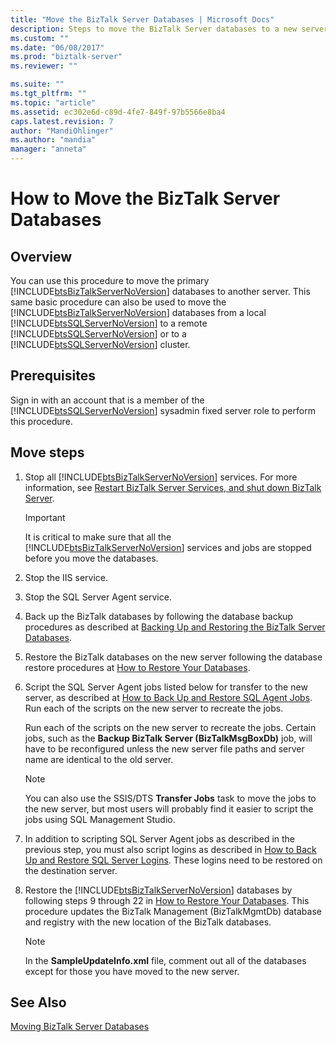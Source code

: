 ```yaml
---
title: "Move the BizTalk Server Databases | Microsoft Docs"
description: Steps to move the BizTalk Server databases to a new server, including stopping services and using SQL Server Agent jobs
ms.custom: ""
ms.date: "06/08/2017"
ms.prod: "biztalk-server"
ms.reviewer: ""

ms.suite: ""
ms.tgt_pltfrm: ""
ms.topic: "article"
ms.assetid: ec302e6d-c89d-4fe7-849f-97b5566e8ba4
caps.latest.revision: 7
author: "MandiOhlinger"
ms.author: "mandia"
manager: "anneta"
---
```

# How to Move the BizTalk Server Databases

## Overview
You can use this procedure to move the primary [!INCLUDE[btsBizTalkServerNoVersion](../includes/btsbiztalkservernoversion-md.md)] databases to another server. This same basic procedure can also be used to move the [!INCLUDE[btsBizTalkServerNoVersion](../includes/btsbiztalkservernoversion-md.md)] databases from a local [!INCLUDE[btsSQLServerNoVersion](../includes/btssqlservernoversion-md.md)] to a remote [!INCLUDE[btsSQLServerNoVersion](../includes/btssqlservernoversion-md.md)] or to a [!INCLUDE[btsSQLServerNoVersion](../includes/btssqlservernoversion-md.md)] cluster.  

## Prerequisites  
Sign in with an account that is a member of the [!INCLUDE[btsSQLServerNoVersion](../includes/btssqlservernoversion-md.md)] sysadmin fixed server role to perform this procedure.  
  
## Move steps
  
1. Stop all [!INCLUDE[btsBizTalkServerNoVersion](../includes/btsbiztalkservernoversion-md.md)] services. For more information, see [Restart BizTalk Server Services, and shut down BizTalk Server](how-to-start-stop-pause-resume-or-restart-biztalk-server-services.md).
  
   > [!IMPORTANT]
   >  It is critical to make sure that all the [!INCLUDE[btsBizTalkServerNoVersion](../includes/btsbiztalkservernoversion-md.md)] services and jobs are stopped before you move the databases.  
  
2. Stop the IIS service.  
  
3. Stop the SQL Server Agent service.  
  
4. Back up the BizTalk databases by following the database backup procedures as described at [Backing Up and Restoring the BizTalk Server Databases](../core/backing-up-and-restoring-the-biztalk-server-databases.md).  
  
5. Restore the BizTalk databases on the new server following the database restore procedures at [How to Restore Your Databases](../core/how-to-restore-your-databases.md).  
  
6. Script the SQL Server Agent jobs listed below for transfer to the new server, as described at [How to Back Up and Restore SQL Agent Jobs](../core/how-to-back-up-and-restore-sql-agent-jobs.md).  Run each of the scripts on the new server to recreate the jobs.  
  
    Run each of the scripts on the new server to recreate the jobs. Certain jobs, such as the **Backup BizTalk Server (BizTalkMsgBoxDb)** job, will have to be reconfigured unless the new server file paths and server name are identical to the old server.  
  
   > [!NOTE]
   >  You can also use the SSIS/DTS **Transfer Jobs** task to move the jobs to the new server, but most users will probably find it easier to script the jobs using SQL Management Studio.  
  
7. In addition to scripting SQL Server Agent jobs as described in the previous step, you must also script logins as described in [How to Back Up and Restore SQL Server Logins](../core/how-to-back-up-and-restore-sql-server-logins.md). These logins need to be restored on the destination server.  
  
8. Restore the [!INCLUDE[btsBizTalkServerNoVersion](../includes/btsbiztalkservernoversion-md.md)] databases by following steps 9 through 22 in [How to Restore Your Databases](../core/how-to-restore-your-databases.md). This procedure updates the BizTalk Management (BizTalkMgmtDb) database and registry with the new location of the BizTalk databases.  
  
   > [!NOTE]
   >  In the **SampleUpdateInfo.xml** file, comment out all of the databases except for those you have moved to the new server.  
  
## See Also  
 [Moving BizTalk Server Databases](../core/moving-biztalk-server-databases.md)